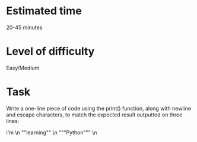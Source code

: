 # Estimated time
20-45 minutes

# Level of difficulty 
Easy/Medium

# Task
Write a one-line piece of code using the print() function, along with newline and escape characters, to match the expected result outputted on three lines:
 
i'm \n
""learning"" \n
"""Python""" \n
